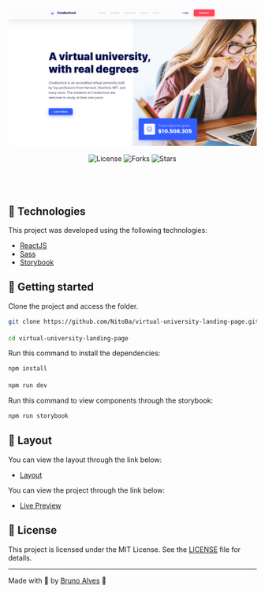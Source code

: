 <p align="center">
  <img alt="preview image" src=".github/preview.png">
</p>

<p align="center">
  <img  src="https://img.shields.io/static/v1?label=license&message=MIT&color=7b6ef6&labelColor=120f31" alt="License">
  
  <img src="https://img.shields.io/github/forks/NitoBa/the-movie-app?label=forks&message=MIT&color=7b6ef6&labelColor=120f31" alt="Forks">

  <img src="https://img.shields.io/github/stars/NitoBa/the-movie-app?label=stars&message=MIT&color=7b6ef6&labelColor=120f31" alt="Stars">
</p>

<h1 align="center">
</h1>

<br>

## 🧪 Technologies

This project was developed using the following technologies:

- [ReactJS](https://reactjs.org/)
- [Sass](https://sass-lang.com/documentation/)
- [Storybook](https://storybook.js.org/)

## 🚀 Getting started

Clone the project and access the folder.

```bash
git clone https://github.com/NitoBa/virtual-university-landing-page.git

cd virtual-university-landing-page
```

Run this command to install the dependencies:

```bash
npm install

npm run dev
```

Run this command to view components through the storybook:

```bash
npm run storybook
```

## 🔖 Layout

You can view the layout through the link below:
- [Layout](https://www.figma.com/file/43CBYZ1fX4XQMMd1qoVmkM/Virtual-University-Landing-Page-(Community)?node-id=0%3A1)

You can view the project through the link below:

- [Live Preview](https://the-movie-app.vercel.app/)

## 📝 License

This project is licensed under the MIT License. See the [LICENSE](LICENSE) file for details.

---

Made with 💜 by [Bruno Alves](https://profile-website-murex.vercel.app/) 👋